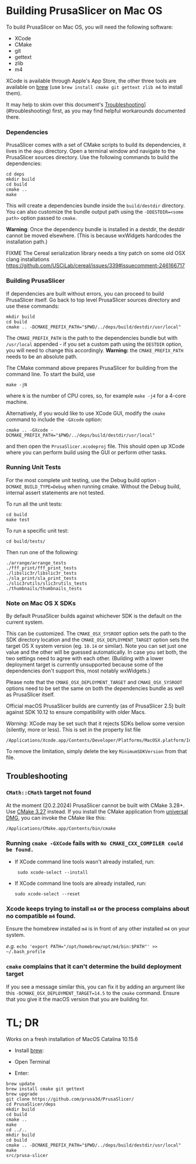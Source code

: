 
# Building PrusaSlicer on Mac OS

To build PrusaSlicer on Mac OS, you will need the following software:

- XCode
- CMake
- git
- gettext
- zlib
- m4

XCode is available through Apple's App Store, the other three tools are available on
[brew](https://brew.sh/) (use `brew install cmake git gettext zlib m4` to install them).

It may help to skim over this document's [Troubleshooting](#troubleshooting)](#troubleshooting) first, as you may find helpful workarounds documented there.

### Dependencies

PrusaSlicer comes with a set of CMake scripts to build its dependencies, it lives in the `deps` directory.
Open a terminal window and navigate to the PrusaSlicer sources directory.
Use the following commands to build the dependencies:

    cd deps
    mkdir build
    cd build
    cmake ..
    make

This will create a dependencies bundle inside the `build/destdir` directory.
You can also customize the bundle output path using the `-DDESTDIR=<some path>` option passed to `cmake`.

**Warning**: Once the dependency bundle is installed in a destdir, the destdir cannot be moved elsewhere.
(This is because wxWidgets hardcodes the installation path.)

FIXME The Cereal serialization library needs a tiny patch on some old OSX clang installations
https://github.com/USCiLab/cereal/issues/339#issuecomment-246166717


### Building PrusaSlicer

If dependencies are built without errors, you can proceed to build PrusaSlicer itself.
Go back to top level PrusaSlicer sources directory and use these commands:

    mkdir build
    cd build
    cmake .. -DCMAKE_PREFIX_PATH="$PWD/../deps/build/destdir/usr/local"

The `CMAKE_PREFIX_PATH` is the path to the dependencies bundle but with `/usr/local` appended - if you set a custom path
using the `DESTDIR` option, you will need to change this accordingly. **Warning:** the `CMAKE_PREFIX_PATH` needs to be an absolute path.

The CMake command above prepares PrusaSlicer for building from the command line.
To start the build, use

    make -jN

where `N` is the number of CPU cores, so, for example `make -j4` for a 4-core machine.

Alternatively, if you would like to use XCode GUI, modify the `cmake` command to include the `-GXcode` option:

    cmake .. -GXcode -DCMAKE_PREFIX_PATH="$PWD/../deps/build/destdir/usr/local"

and then open the `PrusaSlicer.xcodeproj` file.
This should open up XCode where you can perform build using the GUI or perform other tasks.

### Running Unit Tests

For the most complete unit testing, use the Debug build option `-DCMAKE_BUILD_TYPE=Debug` when running cmake.
Without the Debug build, internal assert statements are not tested.

To run all the unit tests:

    cd build
    make test

To run a specific unit test:

    cd build/tests/

Then run one of the following:

    ./arrange/arrange_tests
    ./fff_print/fff_print_tests
    ./libslic3r/libslic3r_tests
    ./sla_print/sla_print_tests
    ./slic3rutils/slic3rutils_tests
    ./thumbnails/thumbnails_tests

### Note on Mac OS X SDKs

By default PrusaSlicer builds against whichever SDK is the default on the current system.

This can be customized. The `CMAKE_OSX_SYSROOT` option sets the path to the SDK directory location
and the `CMAKE_OSX_DEPLOYMENT_TARGET` option sets the target OS X system version (eg. `10.14` or similar).
Note you can set just one value and the other will be guessed automatically.
In case you set both, the two settings need to agree with each other. (Building with a lower deployment target
is currently unsupported because some of the dependencies don't support this, most notably wxWidgets.)

Please note that the `CMAKE_OSX_DEPLOYMENT_TARGET` and `CMAKE_OSX_SYSROOT` options need to be set the same
on both the dependencies bundle as well as PrusaSlicer itself.

Official macOS PrusaSlicer builds are currently (as of PrusaSlicer 2.5) built against SDK 10.12 to ensure compatibility with older Macs.

_Warning:_ XCode may be set such that it rejects SDKs bellow some version (silently, more or less).
This is set in the property list file

    /Applications/Xcode.app/Contents/Developer/Platforms/MacOSX.platform/Info.plist

To remove the limitation, simply delete the key `MinimumSDKVersion` from that file.

## Troubleshooting

### `CMath::CMath` target not found

At the moment (20.2.2024) PrusaSlicer cannot be built with CMake 3.28+. Use [CMake 3.27](https://github.com/Kitware/CMake/releases/tag/v3.27.9) instead. 
If you install the CMake application from [universal DMG](https://github.com/Kitware/CMake/releases/download/v3.27.9/cmake-3.27.9-macos-universal.dmg), you can invoke the CMake like this:

```
/Applications/CMake.app/Contents/bin/cmake
```

### Running `cmake -GXCode` fails with `No CMAKE_CXX_COMPILER could be found.` 

- If XCode command line tools wasn't already installed, run:
    ```
     sudo xcode-select --install
    ```
- If XCode command line tools are already installed, run:
    ```
    sudo xcode-select --reset
    ```

### Xcode keeps trying to install `m4` or the process complains about no compatible `m4` found.

Ensure the homebrew installed `m4` is in front of any other installed `m4` on your system.

_e.g._ `echo 'export PATH="/opt/homebrew/opt/m4/bin:$PATH"' >> ~/.bash_profile`

### `cmake` complains that it can't determine the build deployment target

If you see a message similar this, you can fix it by adding an argument like this `-DCMAKE_OSX_DEPLOYMENT_TARGET=14.5` to the `cmake` command. Ensure that you give it the macOS version that you are building for.

# TL; DR

Works on a fresh installation of MacOS Catalina 10.15.6

- Install [brew](https://brew.sh/):
- Open Terminal
    
- Enter:

```
brew update
brew install cmake git gettext
brew upgrade
git clone https://github.com/prusa3d/PrusaSlicer/
cd PrusaSlicer/deps
mkdir build
cd build
cmake ..
make
cd ../..
mkdir build
cd build
cmake .. -DCMAKE_PREFIX_PATH="$PWD/../deps/build/destdir/usr/local"
make
src/prusa-slicer
```
